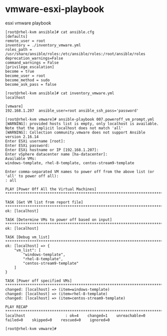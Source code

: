 # vmware-esxi-playbook
esxi vmware playbook

	[root@rhel-kvm ansible]# cat ansible.cfg 
	[defaults]
	remote_user = root 
	inventory = ./inventory_vmware.yml
	roles_path = /usr/share/ansible/roles:/etc/ansible/roles:/root/ansible/roles
	deprecation_warnings=False
	command_warnings = False
	[privilege_escalation]
	become = true
	become_user = root 
	become_method = sudo 
	become_ask_pass = false 

	[root@rhel-kvm ansible]# cat inventory_vmware.yml 
	localhost

	[vmware]
	192.168.1.207  ansible_user=root ansible_ssh_pass='password'

	[root@rhel-kvm vmware]# ansible-playbook 007.poweroff_vm_prompt.yml 
	[WARNING]: provided hosts list is empty, only localhost is available. Note that the implicit localhost does not match 'all'
	[WARNING]: Collection community.vmware does not support Ansible version 2.16.14
	Enter ESXi username [root]: 
	Enter ESXi password: 
	Enter ESXi hostname or IP [192.168.1.207]: 
	Enter vSphere datacenter name [ha-datacenter]: 
	Available VMs:
	windows-template, rhel-8-template, centos-stream9-template

	Enter comma-separated VM names to power off from the above list (or 'all' to power off all):
	: all

	PLAY [Power Off All the Virtual Machines] ************************************************************************************************************************

	TASK [Get VM list from report file] ******************************************************************************************************************************
	ok: [localhost]

	TASK [Determine VMs to power off based on input] *****************************************************************************************************************
	ok: [localhost]

	TASK [Debug vm_list] *********************************************************************************************************************************************
	ok: [localhost] => {
    	"vm_list": [
        	"windows-template",
        	"rhel-8-template",
        	"centos-stream9-template"
    	]
	}

	TASK [Power off specified VMs] ***********************************************************************************************************************************
	changed: [localhost] => (item=windows-template)
	changed: [localhost] => (item=rhel-8-template)
	changed: [localhost] => (item=centos-stream9-template)

	PLAY RECAP *******************************************************************************************************************************************************
	localhost                  : ok=4    changed=1    unreachable=0    failed=0    skipped=0    rescued=0    ignored=0   

	[root@rhel-kvm vmware]# 




